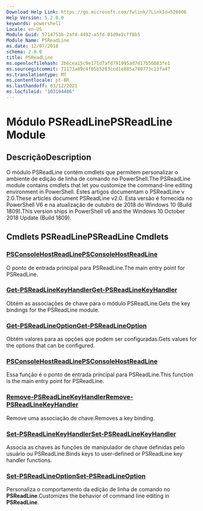 ```yaml
---
Download Help Link: https://go.microsoft.com/fwlink/?LinkId=528806
Help Version: 5.2.0.0
keywords: powershell
Locale: en-US
Module Guid: 5714753b-2afd-4492-a5fd-01d9e2cff8b5
Module Name: PSReadLine
ms.date: 12/07/2018
schema: 2.0.0
title: PSReadLine
ms.openlocfilehash: 2b6cea15c9e171d7afd791995ad7d17b56083fe1
ms.sourcegitcommit: 71173a89c4f05b5283ccd1e885a780773c13fa47
ms.translationtype: MT
ms.contentlocale: pt-BR
ms.lasthandoff: 03/12/2021
ms.locfileid: "103194486"
---
```

# <span data-ttu-id="fc152-103">Módulo PSReadLine</span><span class="sxs-lookup"><span data-stu-id="fc152-103">PSReadLine Module</span></span>

## <span data-ttu-id="fc152-104">Descrição</span><span class="sxs-lookup"><span data-stu-id="fc152-104">Description</span></span>

<span data-ttu-id="fc152-105">O módulo PSReadLine contém cmdlets que permitem personalizar o ambiente de edição de linha de comando no PowerShell.</span><span class="sxs-lookup"><span data-stu-id="fc152-105">The PSReadLine module contains cmdlets that let you customize the command-line editing environment in PowerShell.</span></span> <span data-ttu-id="fc152-106">Estes artigos documentam o PSReadLine v 2.0.</span><span class="sxs-lookup"><span data-stu-id="fc152-106">These articles document PSReadLine v2.0.</span></span> <span data-ttu-id="fc152-107">Esta versão é fornecida no PowerShell V6 e na atualização de outubro de 2018 do Windows 10 (Build 1809).</span><span class="sxs-lookup"><span data-stu-id="fc152-107">This version ships in PowerShell v6 and the Windows 10 October 2018 Update (Build 1809).</span></span>

## <span data-ttu-id="fc152-108">Cmdlets PSReadLine</span><span class="sxs-lookup"><span data-stu-id="fc152-108">PSReadLine Cmdlets</span></span>

### [<span data-ttu-id="fc152-109">PSConsoleHostReadLine</span><span class="sxs-lookup"><span data-stu-id="fc152-109">PSConsoleHostReadLine</span></span>](PSConsoleHostReadLine.md)
<span data-ttu-id="fc152-110">O ponto de entrada principal para PSReadLine.</span><span class="sxs-lookup"><span data-stu-id="fc152-110">The main entry point for PSReadLine.</span></span>

### [<span data-ttu-id="fc152-111">Get-PSReadLineKeyHandler</span><span class="sxs-lookup"><span data-stu-id="fc152-111">Get-PSReadLineKeyHandler</span></span>](Get-PSReadLineKeyHandler.md)
<span data-ttu-id="fc152-112">Obtém as associações de chave para o módulo PSReadLine.</span><span class="sxs-lookup"><span data-stu-id="fc152-112">Gets the key bindings for the PSReadLine module.</span></span>

### [<span data-ttu-id="fc152-113">Get-PSReadLineOption</span><span class="sxs-lookup"><span data-stu-id="fc152-113">Get-PSReadLineOption</span></span>](Get-PSReadLineOption.md)
<span data-ttu-id="fc152-114">Obtém valores para as opções que podem ser configuradas.</span><span class="sxs-lookup"><span data-stu-id="fc152-114">Gets values for the options that can be configured.</span></span>

### [<span data-ttu-id="fc152-115">PSConsoleHostReadLine</span><span class="sxs-lookup"><span data-stu-id="fc152-115">PSConsoleHostReadLine</span></span>](PSConsoleHostReadLine.md)
<span data-ttu-id="fc152-116">Essa função é o ponto de entrada principal para PSReadLine.</span><span class="sxs-lookup"><span data-stu-id="fc152-116">This function is the main entry point for PSReadLine.</span></span>

### [<span data-ttu-id="fc152-117">Remove-PSReadLineKeyHandler</span><span class="sxs-lookup"><span data-stu-id="fc152-117">Remove-PSReadLineKeyHandler</span></span>](Remove-PSReadLineKeyHandler.md)
<span data-ttu-id="fc152-118">Remove uma associação de chave.</span><span class="sxs-lookup"><span data-stu-id="fc152-118">Removes a key binding.</span></span>

### [<span data-ttu-id="fc152-119">Set-PSReadLineKeyHandler</span><span class="sxs-lookup"><span data-stu-id="fc152-119">Set-PSReadLineKeyHandler</span></span>](Set-PSReadLineKeyHandler.md)
<span data-ttu-id="fc152-120">Associa as chaves às funções de manipulador de chave definidas pelo usuário ou PSReadLine.</span><span class="sxs-lookup"><span data-stu-id="fc152-120">Binds keys to user-defined or PSReadLine key handler functions.</span></span>

### [<span data-ttu-id="fc152-121">Set-PSReadLineOption</span><span class="sxs-lookup"><span data-stu-id="fc152-121">Set-PSReadLineOption</span></span>](Set-PSReadLineOption.md)
<span data-ttu-id="fc152-122">Personaliza o comportamento da edição de linha de comando no **PSReadLine**.</span><span class="sxs-lookup"><span data-stu-id="fc152-122">Customizes the behavior of command line editing in **PSReadLine**.</span></span>

